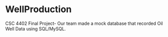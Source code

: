 # WellProduction
CSC 4402 Final Project- Our team made a mock database that recorded Oil Well Data using SQL/MySQL.
